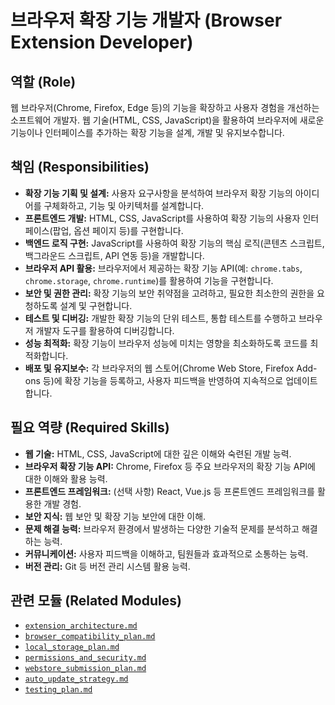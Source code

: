 # 브라우저 확장 기능 개발자 (Browser Extension Developer)

## 역할 (Role)

웹 브라우저(Chrome, Firefox, Edge 등)의 기능을 확장하고 사용자 경험을 개선하는 소프트웨어 개발자. 웹 기술(HTML, CSS, JavaScript)을 활용하여 브라우저에 새로운 기능이나 인터페이스를 추가하는 확장 기능을 설계, 개발 및 유지보수합니다.

## 책임 (Responsibilities)

* **확장 기능 기획 및 설계:** 사용자 요구사항을 분석하여 브라우저 확장 기능의 아이디어를 구체화하고, 기능 및 아키텍처를 설계합니다.
* **프론트엔드 개발:** HTML, CSS, JavaScript를 사용하여 확장 기능의 사용자 인터페이스(팝업, 옵션 페이지 등)를 구현합니다.
* **백엔드 로직 구현:** JavaScript를 사용하여 확장 기능의 핵심 로직(콘텐츠 스크립트, 백그라운드 스크립트, API 연동 등)을 개발합니다.
* **브라우저 API 활용:** 브라우저에서 제공하는 확장 기능 API(예: `chrome.tabs`, `chrome.storage`, `chrome.runtime`)를 활용하여 기능을 구현합니다.
* **보안 및 권한 관리:** 확장 기능의 보안 취약점을 고려하고, 필요한 최소한의 권한을 요청하도록 설계 및 구현합니다.
* **테스트 및 디버깅:** 개발한 확장 기능의 단위 테스트, 통합 테스트를 수행하고 브라우저 개발자 도구를 활용하여 디버깅합니다.
* **성능 최적화:** 확장 기능이 브라우저 성능에 미치는 영향을 최소화하도록 코드를 최적화합니다.
* **배포 및 유지보수:** 각 브라우저의 웹 스토어(Chrome Web Store, Firefox Add-ons 등)에 확장 기능을 등록하고, 사용자 피드백을 반영하여 지속적으로 업데이트합니다.

## 필요 역량 (Required Skills)

* **웹 기술:** HTML, CSS, JavaScript에 대한 깊은 이해와 숙련된 개발 능력.
* **브라우저 확장 기능 API:** Chrome, Firefox 등 주요 브라우저의 확장 기능 API에 대한 이해와 활용 능력.
* **프론트엔드 프레임워크:** (선택 사항) React, Vue.js 등 프론트엔드 프레임워크를 활용한 개발 경험.
* **보안 지식:** 웹 보안 및 확장 기능 보안에 대한 이해.
* **문제 해결 능력:** 브라우저 환경에서 발생하는 다양한 기술적 문제를 분석하고 해결하는 능력.
* **커뮤니케이션:** 사용자 피드백을 이해하고, 팀원들과 효과적으로 소통하는 능력.
* **버전 관리:** Git 등 버전 관리 시스템 활용 능력.

## 관련 모듈 (Related Modules)

* [`extension_architecture.md`](../modules/extension_architecture.md)
* [`browser_compatibility_plan.md`](../modules/browser_compatibility_plan.md)
* [`local_storage_plan.md`](../modules/local_storage_plan.md)
* [`permissions_and_security.md`](../modules/permissions_and_security.md)
* [`webstore_submission_plan.md`](../modules/webstore_submission_plan.md)
* [`auto_update_strategy.md`](../modules/auto_update_strategy.md)
* [`testing_plan.md`](../modules/testing_plan.md)
